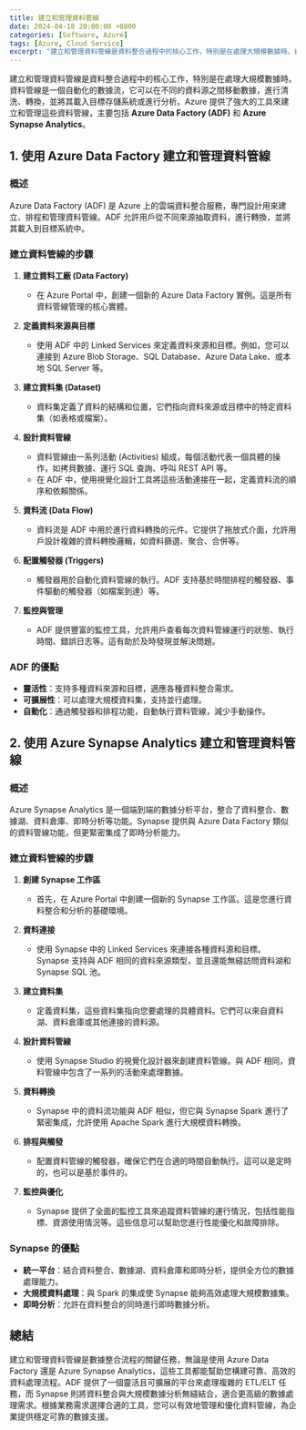 ```yaml
---
title: 建立和管理資料管線
date: 2024-04-18 20:00:00 +0800
categories: [Software, Azure]
tags: [Azure, Cloud Service] 
excerpt: "建立和管理資料管線是資料整合過程中的核心工作，特別是在處理大規模數據時。資料管線是一個自動化的數據流，它可以在不同的資料源之間移動數據，進行清洗、轉換，並將其載入目標存儲系統或進行分析。"
---
```


建立和管理資料管線是資料整合過程中的核心工作，特別是在處理大規模數據時。資料管線是一個自動化的數據流，它可以在不同的資料源之間移動數據，進行清洗、轉換，並將其載入目標存儲系統或進行分析。Azure 提供了強大的工具來建立和管理這些資料管線，主要包括 **Azure Data Factory (ADF)** 和 **Azure Synapse Analytics**。

## **1. 使用 Azure Data Factory 建立和管理資料管線**

### **概述**
Azure Data Factory (ADF) 是 Azure 上的雲端資料整合服務，專門設計用來建立、排程和管理資料管線。ADF 允許用戶從不同來源抽取資料，進行轉換，並將其載入到目標系統中。

### **建立資料管線的步驟**

1. **建立資料工廠 (Data Factory)**
   - 在 Azure Portal 中，創建一個新的 Azure Data Factory 實例。這是所有資料管線管理的核心實體。

2. **定義資料來源與目標**
   - 使用 ADF 中的 Linked Services 來定義資料來源和目標。例如，您可以連接到 Azure Blob Storage、SQL Database、Azure Data Lake、或本地 SQL Server 等。

3. **建立資料集 (Dataset)**
   - 資料集定義了資料的結構和位置，它們指向資料來源或目標中的特定資料集（如表格或檔案）。

4. **設計資料管線**
   - 資料管線由一系列活動 (Activities) 組成，每個活動代表一個具體的操作，如拷貝數據、運行 SQL 查詢、呼叫 REST API 等。
   - 在 ADF 中，使用視覺化設計工具將這些活動連接在一起，定義資料流的順序和依賴關係。

5. **資料流 (Data Flow)**
   - 資料流是 ADF 中用於進行資料轉換的元件。它提供了拖放式介面，允許用戶設計複雜的資料轉換邏輯，如資料篩選、聚合、合併等。

6. **配置觸發器 (Triggers)**
   - 觸發器用於自動化資料管線的執行。ADF 支持基於時間排程的觸發器、事件驅動的觸發器（如檔案到達）等。

7. **監控與管理**
   - ADF 提供豐富的監控工具，允許用戶查看每次資料管線運行的狀態、執行時間、錯誤日志等。這有助於及時發現並解決問題。

### **ADF 的優點**
- **靈活性**：支持多種資料來源和目標，適應各種資料整合需求。
- **可擴展性**：可以處理大規模資料集，支持並行處理。
- **自動化**：通過觸發器和排程功能，自動執行資料管線，減少手動操作。

## **2. 使用 Azure Synapse Analytics 建立和管理資料管線**

### **概述**
Azure Synapse Analytics 是一個端到端的數據分析平台，整合了資料整合、數據湖、資料倉庫、即時分析等功能。Synapse 提供與 Azure Data Factory 類似的資料管線功能，但更緊密集成了即時分析能力。

### **建立資料管線的步驟**

1. **創建 Synapse 工作區**
   - 首先，在 Azure Portal 中創建一個新的 Synapse 工作區。這是您進行資料整合和分析的基礎環境。

2. **資料連接**
   - 使用 Synapse 中的 Linked Services 來連接各種資料源和目標。Synapse 支持與 ADF 相同的資料來源類型，並且還能無縫訪問資料湖和 Synapse SQL 池。

3. **建立資料集**
   - 定義資料集，這些資料集指向您要處理的具體資料。它們可以來自資料湖、資料倉庫或其他連接的資料源。

4. **設計資料管線**
   - 使用 Synapse Studio 的視覺化設計器來創建資料管線。與 ADF 相同，資料管線中包含了一系列的活動來處理數據。

5. **資料轉換**
   - Synapse 中的資料流功能與 ADF 相似，但它與 Synapse Spark 進行了緊密集成，允許使用 Apache Spark 進行大規模資料轉換。

6. **排程與觸發**
   - 配置資料管線的觸發器，確保它們在合適的時間自動執行。這可以是定時的，也可以是基於事件的。

7. **監控與優化**
   - Synapse 提供了全面的監控工具來追蹤資料管線的運行情況，包括性能指標、資源使用情況等。這些信息可以幫助您進行性能優化和故障排除。

### **Synapse 的優點**
- **統一平台**：結合資料整合、數據湖、資料倉庫和即時分析，提供全方位的數據處理能力。
- **大規模資料處理**：與 Spark 的集成使 Synapse 能夠高效處理大規模數據集。
- **即時分析**：允許在資料整合的同時進行即時數據分析。

## **總結**
建立和管理資料管線是數據整合流程的關鍵任務，無論是使用 Azure Data Factory 還是 Azure Synapse Analytics，這些工具都能幫助您構建可靠、高效的資料處理流程。ADF 提供了一個靈活且可擴展的平台來處理複雜的 ETL/ELT 任務，而 Synapse 則將資料整合與大規模數據分析無縫結合，適合更高級的數據處理需求。根據業務需求選擇合適的工具，您可以有效地管理和優化資料管線，為企業提供穩定可靠的數據支援。
